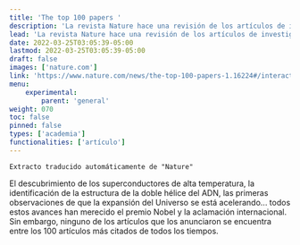 ```yaml
---
title: 'The top 100 papers '
description: 'La revista Nature hace una revisión de los artículos de investigación con más citaciones.'
lead: 'La revista Nature hace una revisión de los artículos de investigación con más citaciones.'
date: 2022-03-25T03:05:39-05:00
lastmod: 2022-03-25T03:05:39-05:00
draft: false
images: ['nature.com']
link: 'https://www.nature.com/news/the-top-100-papers-1.16224#/interactive'
menu:
    experimental:
        parent: 'general'
weight: 070
toc: false
pinned: false
types: ['academia']
functionalities: ['artículo']
---
```


```text
Extracto traducido automáticamente de "Nature"
```

El descubrimiento de los superconductores de alta temperatura, la identificación de la estructura de la doble hélice del ADN, las primeras observaciones de que la expansión del Universo se está acelerando... todos estos avances han merecido el premio Nobel y la aclamación internacional. Sin embargo, ninguno de los artículos que los anunciaron se encuentra entre los 100 artículos más citados de todos los tiempos.
